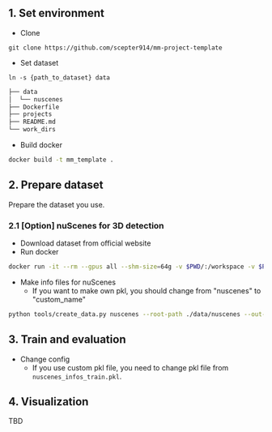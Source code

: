 ## 1. Set environment

- Clone

```
git clone https://github.com/scepter914/mm-project-template
```

- Set dataset

```
ln -s {path_to_dataset} data
```

```sh
├── data
│  └── nuscenes
├── Dockerfile
├── projects
├── README.md
└── work_dirs
```

- Build docker

```sh
docker build -t mm_template .
```

## 2. Prepare dataset

Prepare the dataset you use.

### 2.1 [Option] nuScenes for 3D detection

- Download dataset from official website
- Run docker

```sh
docker run -it --rm --gpus all --shm-size=64g -v $PWD/:/workspace -v $PWD/data:/workspace/data mm_template
```

- Make info files for nuScenes
  - If you want to make own pkl, you should change from "nuscenes" to "custom_name"

```sh
python tools/create_data.py nuscenes --root-path ./data/nuscenes --out-dir ./data/nuscenes --extra-tag nuscenes
```

## 3. Train and evaluation

- Change config
  - If you use custom pkl file, you need to change pkl file from `nuscenes_infos_train.pkl`.

## 4. Visualization

TBD
